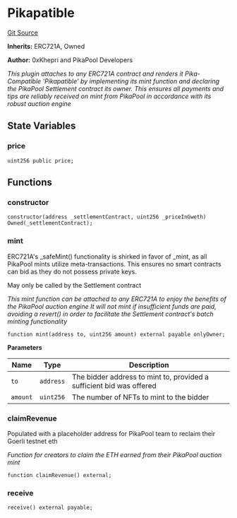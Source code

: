 # Pikapatible
[Git Source](https://github.com-khepri/0xPikapool/pikapool-contracts/blob/46c3d29612fee963c31205560a2c2694af75ef33/src/utils/Pikapatible.sol)

**Inherits:**
ERC721A, Owned

**Author:**
0xKhepri and PikaPool Developers

*This plugin attaches to any ERC721A contract and renders it Pika-Compatible 'Pikapatible'
by implementing its mint function and declaring the PikaPool Settlement contract its owner.
This ensures all payments and tips are reliably received on mint from PikaPool in accordance with its robust auction engine*


## State Variables
### price

```solidity
uint256 public price;
```


## Functions
### constructor


```solidity
constructor(address _settlementContract, uint256 _priceInGweth) Owned(_settlementContract);
```

### mint

ERC721A's _safeMint() functionality is shirked in favor of _mint, as all PikaPool mints
utilize meta-transactions. This ensures no smart contracts can bid as they do not possess private keys.

May only be called by the Settlement contract

*This mint function can be attached to any ERC721A to enjoy the benefits of the PikaPool auction engine
It will not mint if insufficient funds are paid, avoiding a revert() in order to facilitate the
Settlement contract's batch minting functionality*


```solidity
function mint(address to, uint256 amount) external payable onlyOwner;
```
**Parameters**

|Name|Type|Description|
|----|----|-----------|
|`to`|`address`|The bidder address to mint to, provided a sufficient bid was offered|
|`amount`|`uint256`|The number of NFTs to mint to the bidder|


### claimRevenue

Populated with a placeholder address for PikaPool team to reclaim their Goerli testnet eth

*Function for creators to claim the ETH earned from their PikaPool auction mint*


```solidity
function claimRevenue() external;
```

### receive


```solidity
receive() external payable;
```

